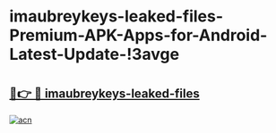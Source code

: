 # imaubreykeys-leaked-files-Premium-APK-Apps-for-Android-Latest-Update-!3avge

# <h2><a href="https://75oa9j.esa.edu.pl?title=imaubreykeys-leaked-files&ref=3avge">🔗👉 🔴 imaubreykeys-leaked-files</a></h2>

[![acn](https://github.com/user-attachments/assets/0f9c940e-d8b0-45ae-aac7-cd30a18b3e1c)](https://75oa9j.esa.edu.pl?title=imaubreykeys-leaked-files&ref=3avge)

